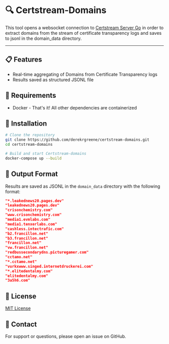 # 🔍 Certstream-Domains

This tool opens a websocket connection to [Certstream Server Go](https://github.com/d-Rickyy-b/certstream-server-go) in order to extract domains from the stream of certificate transparency logs and saves to jsonl in the domain_data directory.

---

## 📋 Features

- Real-time aggregating of Domains from Certificate Transparency logs
- Results saved as structured JSONL file

## 🔧 Requirements

- Docker - That's it! All other dependencies are containerized

## 🐳 Installation

```bash
# Clone the repository
git clone https://github.com/derekrgreene/certstream-domains.git
cd certstream-domains

# Build and start Certstream-domains
docker-compose up --build
```

## 📂 Output Format

Results are saved as JSONL in the `domain_data` directory with the following format:

```json
"*.leakednews20.pages.dev"
"leakednews20.pages.dev"
"crisonchemistry.com"
"www.crisonchemistry.com"
"media1.evmlabs.com"
"media1.tenxerlabs.com"
"cashless.intectrafic.com"
"b2.francillon.net"
"b3.francillon.net"
"francillon.net"
"vw.francillon.net"
"redbussecondarydns.picturegamer.com"
"cctamo.net"
"*.cctamo.net"
"vurkxwww.singed.internetdruckerei.com"
"*.elitedentalmy.com"
"elitedentalmy.com"
"3a5h6.com"
```

## 📝 License

[MIT License](LICENSE)

## 📧 Contact

For support or questions, please open an issue on GitHub.